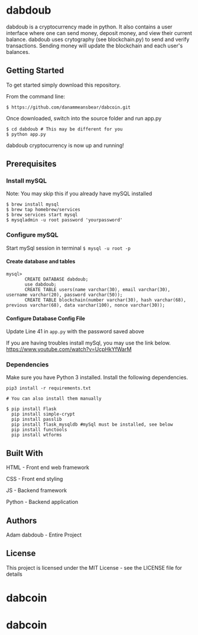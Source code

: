 # dabdoub
dabdoub is a cryptocurrency made in python. It also contains a user interface where one can send money, deposit money, and view their current balance. dabdoub uses crytography (see blockchain.py) to send and verify transactions. Sending money will update the blockchain and each user's balances.

## Getting Started
To get started simply download this repository.

From the command line:

```
$ https://github.com/danammeansbear/dabcoin.git
```

Once downloaded, switch into the source folder and run app.py
```
$ cd dabdoub # This may be different for you
$ python app.py
```
dabdoub cryptocurrency is now up and running!

## Prerequisites

### Install mySQL
Note: You may skip this if you already have mySQL installed
```
$ brew install mysql 
$ brew tap homebrew/services
$ brew services start mysql
$ mysqladmin -u root password 'yourpassword' 
```

### Configure mySQL 
Start mySql session in terminal
```$ mysql -u root -p```

#### Create database and tables
``` 
mysql> 
       CREATE DATABASE dabdoub;
       use dabdoub;
       CREATE TABLE users(name varchar(30), email varchar(30), username varchar(20), password varchar(50));
       CREATE TABLE blockchain(number varchar(30), hash varchar(68), previous varchar(68), data varchar(100), nonce varchar(30));
```

#### Configure Database Config File
Update Line 41 in ```app.py``` with the password saved above

If you are having troubles install mySql, you may use the link below. 
https://www.youtube.com/watch?v=UcpHkYfWarM 

### Dependencies
Make sure you have Python 3 installed. Install the following dependencies.
``` 
pip3 install -r requirements.txt 
```

```  
# You can also install them manually

$ pip install Flask
  pip install simple-crypt
  pip install passlib
  pip install flask_mysqldb #mySql must be installed, see below
  pip install functools
  pip install wtforms
```

## Built With
HTML - Front end web framework

CSS - Front end styling

JS - Backend framework

Python - Backend application


## Authors
Adam dabdoub - Entire Project



## License
This project is licensed under the MIT License - see the LICENSE file for details
# dabcoin

# dabcoin

